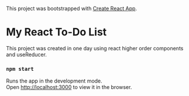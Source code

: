This project was bootstrapped with [Create React App](https://github.com/facebook/create-react-app).

# My React To-Do List
This project was created in one day using react higher order components and useReducer.

### `npm start`

Runs the app in the development mode.<br>
Open [http://localhost:3000](http://localhost:3000) to view it in the browser.